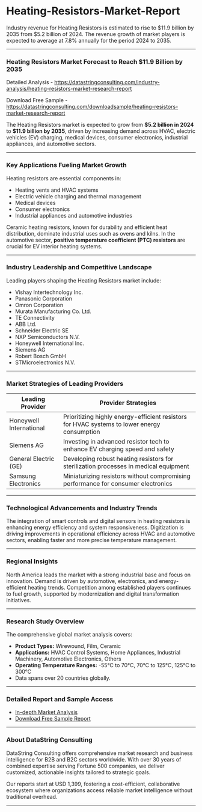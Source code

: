 # Heating-Resistors-Market-Report

Industry revenue for Heating Resistors is estimated to rise to $11.9 billion by 2035 from $5.2 billion of 2024. The revenue growth of market players is expected to average at 7.8% annually for the period 2024 to 2035.

---

### Heating Resistors Market Forecast to Reach \$11.9 Billion by 2035

Detailed Analysis - https://datastringconsulting.com/industry-analysis/heating-resistors-market-research-report

Download Free Sample - https://datastringconsulting.com/downloadsample/heating-resistors-market-research-report

The Heating Resistors market is expected to grow from **\$5.2 billion in 2024** to **\$11.9 billion by 2035**, driven by increasing demand across HVAC, electric vehicles (EV) charging, medical devices, consumer electronics, industrial appliances, and automotive sectors.

---

### Key Applications Fueling Market Growth

Heating resistors are essential components in:

* Heating vents and HVAC systems
* Electric vehicle charging and thermal management
* Medical devices
* Consumer electronics
* Industrial appliances and automotive industries

Ceramic heating resistors, known for durability and efficient heat distribution, dominate industrial uses such as ovens and kilns. In the automotive sector, **positive temperature coefficient (PTC) resistors** are crucial for EV interior heating systems.

---

### Industry Leadership and Competitive Landscape

Leading players shaping the Heating Resistors market include:

* Vishay Intertechnology Inc.
* Panasonic Corporation
* Omron Corporation
* Murata Manufacturing Co. Ltd.
* TE Connectivity
* ABB Ltd.
* Schneider Electric SE
* NXP Semiconductors N.V.
* Honeywell International Inc.
* Siemens AG
* Robert Bosch GmbH
* STMicroelectronics N.V.

---

### Market Strategies of Leading Providers

| Leading Provider        | Provider Strategies                                                                         |
| ----------------------- | ------------------------------------------------------------------------------------------- |
| Honeywell International | Prioritizing highly energy-efficient resistors for HVAC systems to lower energy consumption |
| Siemens AG              | Investing in advanced resistor tech to enhance EV charging speed and safety                 |
| General Electric (GE)   | Developing robust heating resistors for sterilization processes in medical equipment        |
| Samsung Electronics     | Miniaturizing resistors without compromising performance for consumer electronics           |

---

### Technological Advancements and Industry Trends

The integration of smart controls and digital sensors in heating resistors is enhancing energy efficiency and system responsiveness. Digitization is driving improvements in operational efficiency across HVAC and automotive sectors, enabling faster and more precise temperature management.

---

### Regional Insights

North America leads the market with a strong industrial base and focus on innovation. Demand is driven by automotive, electronics, and energy-efficient heating trends. Competition among established players continues to fuel growth, supported by modernization and digital transformation initiatives.

---

### Research Study Overview

The comprehensive global market analysis covers:

* **Product Types:** Wirewound, Film, Ceramic
* **Applications:** HVAC Control Systems, Home Appliances, Industrial Machinery, Automotive Electronics, Others
* **Operating Temperature Ranges:** -55°C to 70°C, 70°C to 125°C, 125°C to 300°C
* Data spans over 20 countries globally.

---

### Detailed Report and Sample Access

* [In-depth Market Analysis](https://datastringconsulting.com/industry-analysis/heating-resistors-market-research-report)
* [Download Free Sample Report](https://datastringconsulting.com/downloadsample/heating-resistors-market-research-report)

---

### About DataString Consulting

DataString Consulting offers comprehensive market research and business intelligence for B2B and B2C sectors worldwide. With over 30 years of combined expertise serving Fortune 500 companies, we deliver customized, actionable insights tailored to strategic goals.

Our reports start at USD 1,399, fostering a cost-efficient, collaborative ecosystem where organizations access reliable market intelligence without traditional overhead.

---
